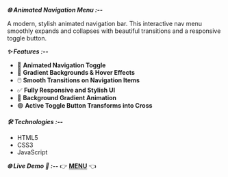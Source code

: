 ***🌐 Animated Navigation Menu :--***

A modern, stylish animated navigation bar. This interactive nav menu smoothly expands and collapses with beautiful transitions and a responsive toggle button.

***✨ Features :--***

- 🔁 **Animated Navigation Toggle**  
- 🎨 **Gradient Backgrounds & Hover Effects**  
- 🖱️ **Smooth Transitions on Navigation Items**  
- ✅ **Fully Responsive and Stylish UI**  
- 🌈 **Background Gradient Animation**  
- 🟢 **Active Toggle Button Transforms into Cross**  

***🛠️ Technologies :--***

- HTML5  
- CSS3
- JavaScript

***🌐 Live Demo 🔗 :--***
👉 [**MENU**](https://animated-navigation-xi.vercel.app/) 👈
